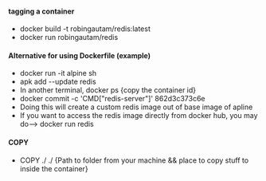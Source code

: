 #### tagging a container
  * docker build -t robingautam/redis:latest
  * docker run robingautam/redis
#### Alternative for using Dockerfile (example)
  * docker run -it alpine sh
  * apk add --update redis
  * In another terminal, docker ps {copy the container id}
  * docker commit -c 'CMD["redis-server"]' 862d3c373c6e 
  * Doing this will create a custom redis image out of base image of apline
  * If you want to access the redis image directly from docker hub, you may do--> docker run redis
#### COPY 
  * COPY ./ ./ {Path to folder from your machine && place to copy stuff to inside the container}
